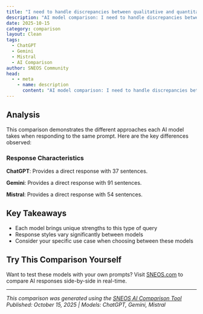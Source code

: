 ```yaml
---
title: "I need to handle discrepancies between qualitative and quantitative findings. Help me: 1) Don't dismiss or hide discrepancies"
description: "AI model comparison: I need to handle discrepancies between qualitative and quantitative findings. Help me: 1) Don't dism..."
date: 2025-10-15
category: comparison
layout: Clean
tags:
  - ChatGPT
  - Gemini
  - Mistral
  - AI Comparison
author: SNEOS Community
head:
  - - meta
    - name: description
      content: "AI model comparison: I need to handle discrepancies between qualitative and quantitative findings. Help me: 1) Don't dismiss or hide discrepa..."
---
```


<ChatComparison
  title="I need to handle discrepancies between qualitative and quantitative findings. Help me: 1) Don't dismiss or hide discrepancies"
  prompt="I need to handle discrepancies between qualitative and quantitative findings. Help me: 1) Don't dismiss or hide discrepancies"
  :responses='{"ChatGPT": "Handling discrepancies between qualitative and quantitative findings is crucial for maintaining the integrity and validity of your research. Here are some strategies to effectively address these discrepancies:\n\n### 1. Acknowledge the Discrepancies\n- **Be Transparent**: Clearly identify and state the discrepancies in your findings. Transparency builds credibility and allows for a more nuanced understanding of the data.\n- **Descriptive Reporting**: Describe the nature and scope of the discrepancies. For instance, outline how qualitative insights differ from quantitative results regarding a specific research question.\n\n### 2. Investigate the Causes\n- **Contextual Analysis**: Explore the contexts in which both qualitative and quantitative data were collected. Consider factors like sample size, demographics, or environmental conditions that could influence results.\n- **Methodological Reflection**: Assess whether the research designs and methodologies used could have contributed to the discrepancies. Consider if any biases or limitations exist within each approach.\n\n### 3. Integrate Findings\n- **Triangulation**: Use triangulation methods to cross-validate results. This involves synthesizing qualitative and quantitative data to provide a more comprehensive view of the research question.\n- **Thematic Discussions**: Organize discussions around key themes that emerge from qualitative data and compare them with quantitative metrics. Explore how they complement or contradict each other.\n\n### 4. Use Discrepancies as Insights\n- **Deep Dive**: Treat discrepancies as opportunities for deeper investigation. Analyze why certain themes emerged qualitatively but did not align with quantitative measures.\n- **Develop Hypotheses**: Formulate hypotheses based on the discrepancies that can be tested in future research. This approach encourages further exploration of the nuances in your findings.\n\n### 5. Present Balanced Conclusions\n- **Inclusive Reporting**: Present both quantitative and qualitative findings in your reports or presentations, highlighting how they interact. Show how each set of data contributes to a fuller understanding of the research topic.\n- **Caveats and Limitations**: When drawing conclusions, include caveats regarding the discrepancies. Discuss how they might impact the interpretation of the overall findings.\n\n### 6. Engage Stakeholders\n- **Collaborative Discussions**: Involve stakeholders or team members in discussions about the discrepancies. Diverse perspectives can help generate insights that may not have been previously considered.\n- **Feedback Mechanisms**: Create opportunities for feedback on your findings, especially the discrepancies. This input can lead to new understandings or alternative explanations.\n\n### 7. Continuous Learning\n- **Iterative Process**: Treat the exploration of discrepancies as part of an ongoing learning process. Emphasize that research is a dynamic field where new insights can lead to refined theories and practices.\n- **Literature Review**: Engage with existing literature that addresses similar discrepancies. This can provide context and show how others have navigated similar issues.\n\nBy adopting these strategies, you can effectively manage and interpret discrepancies between qualitative and quantitative findings, leading to richer insights and more robust conclusions in your research.", "Gemini": "You\u0027re absolutely right to approach discrepancies this way! Far from being a failure, differences between qualitative and quantitative findings are often where the richest, most nuanced insights lie. They are opportunities to deepen understanding, challenge assumptions, and uncover hidden complexities.\n\nHere\u0027s how to handle discrepancies without dismissing or hiding them, turning them into a powerful asset:\n\n---\n\n## 1. Embrace Discrepancies as Opportunities for Deeper Insight\n\nFirst and foremost, shift your mindset. Discrepancies are not problems to be smoothed over, but rather:\n\n*   **Signals of Nuance:** They tell you that the reality is more complex than a single method can capture.\n*   **Drivers of Further Inquiry:** They generate new questions and hypotheses.\n*   **Indicators of Context:** They highlight different perspectives, experiences, or situational factors.\n*   **Enhancers of Credibility:** Transparently addressing them builds trust in your research.\n\n---\n\n## 2. Understand *Why* Discrepancies Occur\n\nBefore you can explain a discrepancy, you need to explore its potential root causes. Here are common reasons why qualitative and quantitative findings might diverge:\n\n### A. Methodological Differences:\n\n*   **Scope vs. Depth:** Quantitative methods often provide breadth (what/how much), while qualitative offers depth (why/how). They might be measuring different aspects of the same phenomenon.\n*   **Sampling:**\n    *   **Quant:** Often aims for statistical representativeness (larger N).\n    *   **Qual:** Often uses purposive sampling for specific insights (smaller N). The qualitative sample might not reflect the broader quantitative population, or vice versa.\n*   **Question Type:**\n    *   **Quant:** Closed-ended questions (surveys) constrain responses, potentially missing important nuances or underlying reasons.\n    *   **Qual:** Open-ended questions (interviews, focus groups) allow for emergent themes not pre-determined by the researcher.\n*   **Context:**\n    *   **Quant:** Often de-contextualized (e.g., survey responses in isolation).\n    *   **Qual:** Richly contextualized, capturing real-world conditions, emotions, and interactions that influence behavior/perceptions.\n*   **Researcher Role:**\n    *   **Quant:** Aims for objective distance.\n    *   **Qual:** Acknowledges researcher as an instrument of data collection/interpretation. Different interpretations can arise.\n\n### B. Measurement \u0026 Operationalization Differences:\n\n*   **Different Constructs:** You might think you\u0027re measuring the same thing, but the way it\u0027s operationalized (e.g., a survey question vs. an interview prompt) actually taps into slightly different constructs.\n*   **Ambiguity:** A survey question might be interpreted differently by respondents than how an interviewer explains a concept.\n*   **Leading Questions:** Unintentional bias in question phrasing (quant or qual) can skew results.\n*   **Scale:** Quant might measure individual attitudes, while qual reveals group dynamics or systemic issues.\n\n### C. Time \u0026 Contextual Factors:\n\n*   **Timing of Data Collection:** The world changes. Data collected at different times might reflect different realities (e.g., pre/post-event, before/after policy change).\n*   **Situational Influence:** Qualitative data might capture specific situations or events that aren\u0027t broadly reflected in a quantitative average.\n\n### D. Respondent Factors:\n\n*   **Social Desirability Bias:** People might give \u0022correct\u0022 or \u0022expected\u0022 answers in surveys, but reveal their true feelings/behaviors in a more trusting qualitative setting (or vice versa, depending on anonymity).\n*   **Recall Bias:** Memory is imperfect and subjective.\n*   **Different Interpretations:** Participants may understand questions differently than researchers intend, or offer different interpretations of their own experiences.\n*   **Subgroup Dynamics:** The quantitative average might obscure significant differences between subgroups, some of which might be highlighted by qualitative data.\n\n---\n\n## 3. A Systematic Approach to Handling Discrepancies\n\n### Step 1: Explicitly Acknowledge and Document\n\n*   **Don\u0027t ignore it.** The moment you spot a divergence, flag it.\n*   **Create a \u0022Discrepancy Log\u0022:** For each discrepancy, note:\n    *   Qualitative finding\n    *   Quantitative finding\n    *   The specific data points/themes that clash\n    *   Initial thoughts on why (hypotheses)\n    *   Actionable steps for further exploration\n\n### Step 2: Deep Dive into Each Data Set\n\n*   **Re-examine Qualitative Data:**\n    *   Are there sub-themes or nuances within the qualitative data that, upon closer inspection, align with the quantitative?\n    *   Did you over-emphasize a particular theme? Are there counter-examples or less frequent themes that support the quantitative?\n    *   Review transcripts/notes for specific wording, tone, and context that might shed light on the difference.\n    *   **Look for the \u0022outliers\u0022** in your qual data \u2013 sometimes those are what the quant is capturing.\n*   **Re-examine Quantitative Data:**\n    *   **Subgroup Analysis:** Does the discrepancy disappear (or become less stark) when you analyze specific subgroups (e.g., age, gender, experience level, geography)? Qualitative data might be representing a powerful voice from a smaller subgroup.\n    *   **Different Metrics/Tests:** Are there other ways to slice the quantitative data that might reveal alignment?\n    *   **Control Variables:** Are there confounding variables that weren\u0027t initially controlled for?\n    *   **Look for the \u0022noise\u0022** \u2013 sometimes the average can hide important variability.\n\n### Step 3: Hypothesize Explanations (Using Section 2)\n\n*   Go back to the list of \u0022Why Discrepancies Occur.\u0022 Which of these factors seem most plausible for *this specific* divergence?\n    *   *Example:* \u0022Quantitative data shows high satisfaction, but qualitative interviews reveal deep frustration. Hypothesis: Social desirability bias in the survey, or the qualitative participants represent a specific subgroup with unique pain points.\u0022\n\n### Step 4: Seek Further Evidence (If Possible \u0026 Necessary)\n\n*   **Triangulation:** Can you bring in a third data source (e.g., observational data, existing reports, another small survey) to shed light on the divergence?\n*   **Return to Participants:** If feasible, follow-up questions with a small subset of participants (qual or quant) to probe the discrepancy.\n*   **Expert Consultation:** Discuss the discrepancy with other researchers or subject matter experts.\n\n### Step 5: Embrace Nuance \u2013 Don\u0027t Force a Fit\n\n*   Sometimes, the two findings are *both* true, but represent different facets of reality. Don\u0027t feel pressured to make them perfectly align.\n*   The goal is to *explain* the difference, not to make it disappear.\n\n---\n\n## 4. Strategies for Reporting and Presenting Discrepancies\n\nTransparency is key. Don\u0027t bury the information; highlight it as a point of strength and deeper understanding.\n\n*   **Be Explicit:** Clearly state both findings, then explicitly identify the discrepancy.\n    *   *Example:* \u0022While quantitative data indicated a 75% approval rating for the new policy, qualitative interviews revealed significant concerns among a key user group regarding its implementation challenges.\u0022\n*   **Frame as an Opportunity:** Present the discrepancy as a valuable insight, not a problem.\n    *   *Example:* \u0022This divergence provides critical insight, suggesting that overall positive sentiment in the quantitative data masks a complex user experience articulated in the qualitative findings.\u0022\n*   **Provide Contextual Explanations:** Offer your hypothesized reasons for the discrepancy.\n    *   *Example:* \u0022One possible explanation for this difference is that the quantitative survey questions focused on high-level agreement, whereas qualitative interviews probed specific daily workflow impacts, highlighting pain points not captured by the broader measure.\u0022\n*   **Use Visuals:** Sometimes a mixed-methods matrix or a diagram can help illustrate where findings converge and diverge.\n*   **Discuss Limitations:** Acknowledge what is still unknown or what further research could explore. This shows intellectual honesty.\n*   **Generate New Questions/Hypotheses:** Show how the discrepancy leads to a richer research agenda.\n    *   *Example:* \u0022This discrepancy prompts further investigation into the specific mechanisms by which the policy impacts different user segments, and whether the \u0027challenges\u0027 raised qualitatively are temporary adoption hurdles or systemic design flaws.\u0022\n*   **Strengthen the Overall Narrative:** Integrate the discrepancy into a more sophisticated understanding of your research topic. It adds layers, texture, and a more realistic portrayal of the phenomenon.\n\n---\n\nBy systematically exploring and transparently reporting discrepancies, you not only avoid dismissing or hiding valuable information but also elevate the credibility, rigor, and impact of your mixed-methods research. Your findings will be richer, more robust, and more actionable.", "Mistral": "Handling discrepancies between qualitative and quantitative findings is a crucial aspect of ensuring the integrity and reliability of your research. Here are some steps you can take to address these discrepancies without dismissing or hiding them:\n\n### 1. Acknowledge the Discrepancies\n- **Transparency**: Clearly state in your report or publication that there are discrepancies between the qualitative and quantitative findings. Transparency is key to maintaining the credibility of your research.\n- **Documentation**: Document the discrepancies in detail, including the nature of the discrepancies and the context in which they occur.\n\n### 2. Analyze the Discrepancies\n- **Methodological Differences**: Consider whether the discrepancies might be due to differences in methodology. Qualitative and quantitative methods often capture different aspects of a phenomenon.\n- **Sample Differences**: Examine whether the samples used in the qualitative and quantitative parts of your study are comparable. Differences in sample characteristics can lead to discrepancies.\n- **Contextual Factors**: Look at contextual factors that might influence the findings. For example, qualitative data might capture nuances and contexts that quantitative data cannot.\n\n### 3. Explore Possible Explanations\n- **Triangulation**: Use triangulation methods to cross-verify findings. This involves using multiple data sources, methods, or theories to corroborate your findings.\n- **Theoretical Frameworks**: Consider whether the discrepancies can be explained by existing theoretical frameworks. Sometimes, discrepancies can highlight the need for new theoretical insights.\n- **Stakeholder Perspectives**: Engage with stakeholders to understand their perspectives on the discrepancies. This can provide additional insights and context.\n\n### 4. Report the Discrepancies\n- **Detailed Reporting**: Provide a detailed account of the discrepancies in your report. Explain the possible reasons for the discrepancies and discuss their implications for your research.\n- **Visual Representation**: Use visual aids such as charts, graphs, or tables to illustrate the discrepancies. This can help readers understand the nature and extent of the discrepancies.\n\n### 5. Address the Implications\n- **Implications for Findings**: Discuss how the discrepancies affect the overall findings of your study. Consider whether they challenge or support your main conclusions.\n- **Implications for Future Research**: Highlight the need for further research to address the discrepancies. Suggest possible avenues for future studies that could help resolve these issues.\n\n### 6. Seek Feedback\n- **Peer Review**: Share your findings with peers or mentors to get their feedback on how to handle the discrepancies. Peer review can provide valuable insights and suggestions.\n- **Stakeholder Input**: Engage with stakeholders to get their input on the discrepancies. Their perspectives can provide additional context and help in interpreting the findings.\n\n### 7. Reflect on the Research Process\n- **Reflexivity**: Reflect on your own role as a researcher and how your biases or assumptions might have influenced the findings. Reflexivity can help you understand the discrepancies better.\n- **Lessons Learned**: Document the lessons learned from handling the discrepancies. This can be useful for future research and for other researchers facing similar issues.\n\n### Example\nSuppose your quantitative data shows a significant increase in customer satisfaction, but your qualitative data reveals numerous complaints about service quality. Instead of dismissing the qualitative data, you could:\n\n1. **Acknowledge**: Clearly state that there is a discrepancy between the quantitative and qualitative findings.\n2. **Analyze**: Consider whether the discrepancy might be due to differences in how satisfaction is measured (e.g., quantitative surveys vs. qualitative interviews).\n3. **Explore**: Engage with customers to understand why their qualitative feedback differs from the quantitative data.\n4. **Report**: Provide a detailed account of the discrepancy, including possible reasons and implications.\n5. **Address**: Discuss how the discrepancy affects your overall conclusions and suggest areas for future research.\n\nBy following these steps, you can handle discrepancies between qualitative and quantitative findings in a transparent and rigorous manner, enhancing the credibility and reliability of your research."}' published-date="{DateTime.UtcNow:HH:mm}"
/>

## Analysis

This comparison demonstrates the different approaches each AI model takes when responding to the same prompt. Here are the key differences observed:

### Response Characteristics

**ChatGPT**: Provides a direct response with 37 sentences. 

**Gemini**: Provides a direct response with 91 sentences. 

**Mistral**: Provides a direct response with 54 sentences. 

## Key Takeaways

- Each model brings unique strengths to this type of query
- Response styles vary significantly between models
- Consider your specific use case when choosing between these models

## Try This Comparison Yourself

Want to test these models with your own prompts? Visit [SNEOS.com](https://sneos.com) to compare AI responses side-by-side in real-time.

---

*This comparison was generated using the [SNEOS AI Comparison Tool](https://sneos.com)*
*Published: October 15, 2025 | Models: ChatGPT, Gemini, Mistral*

